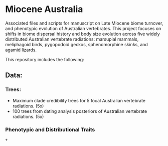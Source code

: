 # Miocene Australia
Associated files and scripts for manuscript on Late Miocene biome turnover, and phenotypic evolution of Australian vertebrates. This project focuses on shifts in biome dispersal history and body size evolution across five widely distributed Australian vertebrate radiations: marsupial mammals, meliphagoid birds, pygopodoid geckos, sphenomorphine skinks, and agamid lizards. 

This repository includes the following:  
## Data:  
  ### Trees:  
   + Maximum clade credibility trees for 5 focal Australian vertebrate radiations. (5x)  
   + 100 trees from dating analysis posteriors of Australian vertebrate radiations. (5x)     
  ### Phenotypic and Distributional Traits  
    + 


